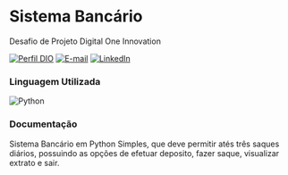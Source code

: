 
# Sistema Bancário 
Desafio de Projeto Digital One Innovation

[![Perfil DIO](https://img.shields.io/badge/-Meu%20Perfil%20na%20DIO-30A3DC?style=for-the-badge)](https://web.dio.me/users/leehcoelhoo/)
[![E-mail](https://img.shields.io/badge/-Email-000?style=for-the-badge&logo=microsoft-outlook&logoColor=E94D5F)](mailto:leehcoelhoo@gmail.com)
[![LinkedIn](https://img.shields.io/badge/-LinkedIn-000?style=for-the-badge&logo=linkedin&logoColor=30A3DC)](https://www.linkedin.com/in/leehcoelho/)

### Linguagem Utilizada
![Python](https://img.shields.io/badge/Python-000?style=for-the-badge&logo=python)


### Documentação

Sistema Bancário em Python Simples, que deve permitir atés três saques diários, possuindo as opções de efetuar deposito, fazer saque, visualizar extrato e sair. 
